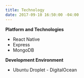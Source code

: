 ```yaml
---
title: Technology
date: 2017-09-10 16:50:00 -04:00
---
```


**Platform and Technologies**

* React Native
* Express
* MongoDB

**Development Environment**

* Ubuntu Droplet - DigitalOcean
